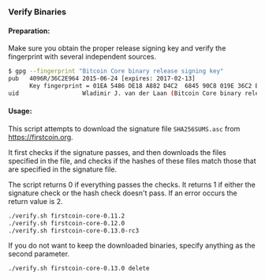 ### Verify Binaries

#### Preparation:

Make sure you obtain the proper release signing key and verify the fingerprint with several independent sources.

```sh
$ gpg --fingerprint "Bitcoin Core binary release signing key"
pub   4096R/36C2E964 2015-06-24 [expires: 2017-02-13]
      Key fingerprint = 01EA 5486 DE18 A882 D4C2  6845 90C8 019E 36C2 E964
uid                  Wladimir J. van der Laan (Bitcoin Core binary release signing key) <laanwj@gmail.com>
```

#### Usage:

This script attempts to download the signature file `SHA256SUMS.asc` from https://firstcoin.org.

It first checks if the signature passes, and then downloads the files specified in the file, and checks if the hashes of these files match those that are specified in the signature file.

The script returns 0 if everything passes the checks. It returns 1 if either the signature check or the hash check doesn't pass. If an error occurs the return value is 2.


```sh
./verify.sh firstcoin-core-0.11.2
./verify.sh firstcoin-core-0.12.0
./verify.sh firstcoin-core-0.13.0-rc3
```

If you do not want to keep the downloaded binaries, specify anything as the second parameter.

```sh
./verify.sh firstcoin-core-0.13.0 delete
```

